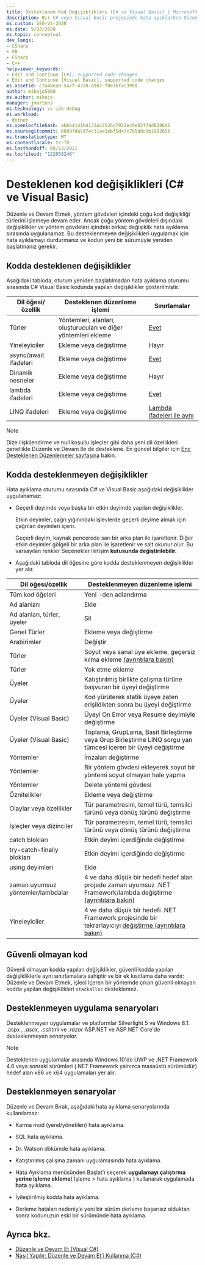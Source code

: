 ```yaml
---
title: Desteklenen Kod Değişiklikleri (C# ve Visual Basic) | Microsoft Docs
description: Bir C# veya Visual Basic projesinde hata ayıklarken Düzenle ve Devam Bırak özelliğini kullanırken hangi kod Visual Studio.
ms.custom: SEO-VS-2020
ms.date: 9/03/2020
ms.topic: conceptual
dev_langs:
- CSharp
- VB
- FSharp
- C++
helpviewer_keywords:
- Edit and Continue [C#], supported code changes
- Edit and Continue [Visual Basic], supported code changes
ms.assetid: c7a48ea9-5a7f-4328-a9d7-f0e76fac399d
author: mikejo5000
ms.author: mikejo
manager: jmartens
ms.technology: vs-ide-debug
ms.workload:
- dotnet
ms.openlocfilehash: abbb4141b4133ac2526d7922ec0e82f74d8286d6
ms.sourcegitcommit: 68897da7d74c31ae1ebf5d47c7b5ddc9b108265b
ms.translationtype: MT
ms.contentlocale: tr-TR
ms.lasthandoff: 08/13/2021
ms.locfileid: "122058246"
---
```

# <a name="supported-code-changes-c-and-visual-basic"></a>Desteklenen kod değişiklikleri (C# ve Visual Basic)
Düzenle ve Devam Etmek, yöntem gövdeleri içindeki çoğu kod değişikliği türlerini işlemeye devam eder. Ancak çoğu yöntem gövdeleri dışındaki değişiklikler ve yöntem gövdeleri içindeki birkaç değişiklik hata ayıklama sırasında uygulanamaz. Bu desteklenmeyen değişiklikleri uygulamak için hata ayıklamayı durdurmanız ve kodun yeni bir sürümüyle yeniden başlatmanız gerekir.

## <a name="supported-changes-to-code"></a>Kodda desteklenen değişiklikler

Aşağıdaki tabloda, oturum yeniden başlatılmadan hata ayıklama oturumu sırasında C# Visual Basic kodunda yapılan değişiklikler gösterilmiştir.

|Dil öğesi/özellik|Desteklenen düzenleme işlemi|Sınırlamalar|
|-|-|-|
|Türler|Yöntemleri, alanları, oluşturucuları ve diğer yöntemleri ekleme|[Evet](https://github.com/dotnet/roslyn/blob/master/docs/wiki/EnC-Supported-Edits.md)|
|Yineleyiciler|Ekleme veya değiştirme|Hayır|
|async/await ifadeleri|Ekleme veya değiştirme|[Evet](https://github.com/dotnet/roslyn/blob/master/docs/wiki/EnC-Supported-Edits.md)|
|Dinamik nesneler|Ekleme veya değiştirme|Hayır|
|lambda ifadeleri|Ekleme veya değiştirme|[Evet](https://github.com/dotnet/roslyn/blob/master/docs/wiki/EnC-Supported-Edits.md)|
|LINQ ifadeleri|Ekleme veya değiştirme|[Lambda ifadeleri ile aynı](https://github.com/dotnet/roslyn/blob/master/docs/wiki/EnC-Supported-Edits.md)|

> [!NOTE]
> Dize ilişkilendirme ve null koşullu işleçler gibi daha yeni dil özellikleri genellikle Düzenle ve Devam Ile de desteklene. En güncel bilgiler için [Enc Desteklenen Düzenlemeler sayfasına](https://github.com/dotnet/roslyn/blob/master/docs/wiki/EnC-Supported-Edits.md) bakın.

## <a name="unsupported-changes-to-code"></a>Kodda desteklenmeyen değişiklikler
 Hata ayıklama oturumu sırasında C# ve Visual Basic aşağıdaki değişiklikler uygulanamaz:

- Geçerli deyimde veya başka bir etkin deyimde yapılan değişiklikler.

     Etkin deyimler, çağrı yığınındaki işlevlerde geçerli deyime almak için çağrılan deyimleri içerir.

     Geçerli deyim, kaynak pencerede sarı bir arka plan ile işaretlenir. Diğer etkin deyimler gölgeli bir arka plan ile işaretlenir ve salt okunur olur. Bu varsayılan renkler Seçenekler iletişim **kutusunda değiştirilebilir.**

- Aşağıdaki tabloda dil öğesine göre kodda desteklenmeyen değişiklikler yer alır.

|Dil öğesi/özellik|Desteklenmeyen düzenleme işlemi|
|-|-|
|Tüm kod öğeleri|Yeni -den adlandırma|
|Ad alanları|Ekle|
|Ad alanları, türler, üyeler|Sil|
|Genel Türler|Ekleme veya değiştirme|
|Arabirimler|Değiştir|
|Türler|Soyut veya sanal üye ekleme, geçersiz kılma ekleme [(ayrıntılara bakın)](https://github.com/dotnet/roslyn/blob/master/docs/wiki/EnC-Supported-Edits.md)|
|Türler|Yok etme ekleme|
|Üyeler|Katıştırılmış birlikte çalışma türüne başvuran bir üyeyi değiştirme|
|Üyeler|Kod yürüterek statik üyeye zaten erişildikten sonra bu üyeyi değiştirme|
|Üyeler (Visual Basic)|Üyeyi On Error veya Resume deyimiyle değiştirme|
|Üyeler (Visual Basic)|Toplama, GrupLama, Basit Birleştirme veya Grup Birleştirme LINQ sorgu yan tümcesi içeren bir üyeyi değiştirme|
|Yöntemler|İmzaları değiştirme|
|Yöntemler|Bir yöntem gövdesi ekleyerek soyut bir yöntemi soyut olmayan hale yapma|
|Yöntemler|Delete yöntemi gövdesi|
|Öznitelikler|Ekleme veya değiştirme|
|Olaylar veya özellikler|Tür parametresini, temel türü, temsilci türünü veya dönüş türünü değiştirme |
|İşleçler veya dizinciler|Tür parametresini, temel türü, temsilci türünü veya dönüş türünü değiştirme |
|catch blokları|Etkin deyimi içerdiğinde değiştirme|
|try-catch-finally blokları|Etkin deyimi içerdiğinde değiştirme|
|using deyimleri|Ekle|
|zaman uyumsuz yöntemler/lambdalar|4 ve daha düşük bir hedefi hedef alan projede zaman uyumsuz .NET Framework/lambda değiştirme [(ayrıntılara bakın)](https://github.com/dotnet/roslyn/blob/master/docs/wiki/EnC-Supported-Edits.md)|
|Yineleyiciler|4 ve daha düşük bir hedefi .NET Framework projesinde bir tekrarlayıcıyı [değiştirme (ayrıntılara bakın)](https://github.com/dotnet/roslyn/blob/master/docs/wiki/EnC-Supported-Edits.md)|

## <a name="unsafe-code"></a>Güvenli olmayan kod
 Güvenli olmayan kodda yapılan değişiklikler, güvenli kodda yapılan değişikliklerle aynı sınırlamalara sahiptir ve bir ek kısıtlama daha vardır: Düzenle ve Devam Etmek, işleci içeren bir yöntemde çıkan güvenli olmayan kodda yapılan değişiklikleri `stackalloc` desteklemez.

## <a name="unsupported-app-scenarios"></a>Desteklenmeyen uygulama senaryoları

Desteklenmeyen uygulamalar ve platformlar Silverlight 5 ve Windows 8.1. .aspx , _.ascx_, _.cshtml_ ve _.razor_ ASP.NET ve ASP.NET Core'de desteklenmeyen _senaryolar._

> [!NOTE]
> Desteklenen uygulamalar arasında Windows 10'de UWP ve .NET Framework 4.6 veya sonraki sürümleri (.NET Framework yalnızca masaüstü sürümüdür) hedef alan x86 ve x64 uygulamaları yer alır.

## <a name="unsupported-scenarios"></a>Desteklenmeyen senaryolar
 Düzenle ve Devam Bırak, aşağıdaki hata ayıklama senaryolarında kullanılamaz:

- Karma mod (yerel/yönetilen) hata ayıklama.

- SQL hata ayıklama.

- Dr. Watson dökümde hata ayıklama.

- Katıştırılmış çalışma zamanı uygulamasında hata ayıklama.

- Hata Ayıklama menüsünden Başlat'ı seçerek **uygulamayı çalıştırma yerine işleme ekleme**(  İşleme > hata ayıklama ) kullanarak uygulamada **hata** ayıklama.

- İyileştirilmiş kodda hata ayıklama.

- Derleme hataları nedeniyle yeni bir sürüm derleme başarısız olduktan sonra kodunuzun eski bir sürümünde hata ayıklama.

## <a name="see-also"></a>Ayrıca bkz.
- [Düzenle ve Devam Et (Visual C#)](../debugger/edit-and-continue-visual-csharp.md)
- [Nasıl Yapılır: Düzenle ve Devam Et'i Kullanma (C#)](../debugger/how-to-use-edit-and-continue-csharp.md)
